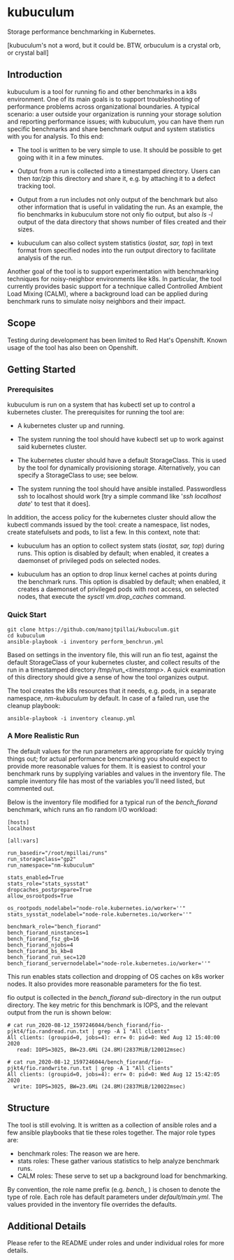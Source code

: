 # kubuculum
Storage performance benchmarking in Kubernetes.

[kubuculum's not a word, but it could be. BTW, orbuculum is a
crystal orb, or crystal ball]

## Introduction

kubuculum is a tool for running fio and other benchmarks in a k8s
environment.  One of its main goals is to support troubleshooting
of performance problems across organizational boundaries. A
typical scenario: a user outside your organization is running
your storage solution and reporting performance issues; with
kubuculum, you can have them run specific benchmarks and share
benchmark output and system statistics with you for analysis. To
this end:

- The tool is written to be very simple to use. It should be
possible to get going with it in a few minutes.

- Output from a run is collected into a timestamped directory.
Users can then *tar/zip* this directory and share it, e.g. by
attaching it to a defect tracking tool.

- Output from a run includes not only output of the benchmark but
also other information that is useful in validating the run.  As
an example, the fio benchmarks in kubuculum store not only fio
output, but also *ls -l* output of the data directory that shows
number of files created and their sizes. 

- kubuculum can also collect system statistics (*iostat, sar,
top*) in text format from specified nodes into the run output
directory to facilitate analysis of the run.

Another goal of the tool is to support experimentation with
benchmarking techniques for noisy-neighbor environments like k8s.
In particular, the tool currently provides basic support for a
technique called Controlled Ambient Load Mixing (CALM), where a
background load can be applied during benchmark runs to simulate
noisy neighbors and their impact.

## Scope

Testing during development has been limited to Red Hat's
Openshift. Known usage of the tool has also been on Openshift.


## Getting Started

### Prerequisites

kubuculum is run on a system that has kubectl set up to control a
kubernetes cluster. The prerequisites for running the tool are:

- A kubernetes cluster up and running.

- The system running the tool should have kubectl set up to
work against said kubernetes cluster.

- The kubernetes cluster should have a default StorageClass. This
is used by the tool for dynamically provisioning storage.
Alternatively, you can specify a StorageClass to use; see below.

- The system running the tool should have ansible installed.
Passwordless ssh to localhost should work [try a simple command 
like '*ssh localhost date*' to test that it does].

In addition, the access policy for the kubernetes cluster should
allow the kubectl commands issued by the tool: create a
namespace, list nodes, create statefulsets and pods, to list a
few. In this context, note that:

- kubuculum has an option to collect system stats (*iostat, sar,
top*) during runs. This option is disabled by default; when
enabled, it creates a daemonset of privileged pods on selected
nodes.

- kubuculum has an option to drop linux kernel caches at points
during the benchmark runs. This option is disabled by default;
when enabled, it creates a daemonset of privileged pods with root
access, on selected nodes, that execute the *sysctl
vm.drop_caches* command.

### Quick Start

```
git clone https://github.com/manojtpillai/kubuculum.git
cd kubuculum
ansible-playbook -i inventory perform_benchrun.yml
```

Based on settings in the inventory file, this will run an fio
test, against the default StorageClass of your kubernetes
cluster, and collect results of the run in a timestamped
directory */tmp/run_\<timestamp\>*.  A quick examination of this
directory should give a sense of how the tool organizes output.

The tool creates the k8s resources that it needs, e.g. pods, in a
separate namespace, *nm-kubuculum* by default. In case of a failed
run, use the cleanup playbook:

```
ansible-playbook -i inventory cleanup.yml
```

### A More Realistic Run

The default values for the run parameters are appropriate for
quickly trying things out; for actual performance bencmarking you
should expect to provide more reasonable values for them.  It is
easiest to control your benchmark runs by supplying variables and
values in the inventory file. The sample inventory file has most
of the variables you'll need listed, but commented out. 

Below is the inventory file modified for a typical run of the
*bench_fiorand* benchmark, which runs an fio random I/O workload:

```
[hosts]
localhost

[all:vars]

run_basedir="/root/mpillai/runs"
run_storageclass="gp2"
run_namespace="nm-kubuculum"

stats_enabled=True
stats_role="stats_sysstat"
dropcaches_postprepare=True
allow_osrootpods=True

os_rootpods_nodelabel="node-role.kubernetes.io/worker=''"
stats_sysstat_nodelabel="node-role.kubernetes.io/worker=''"

benchmark_role="bench_fiorand"
bench_fiorand_ninstances=1
bench_fiorand_fsz_gb=16
bench_fiorand_njobs=4
bench_fiorand_bs_kb=8
bench_fiorand_run_sec=120
bench_fiorand_servernodelabel="node-role.kubernetes.io/worker=''"
```

This run enables stats collection and dropping of OS caches on
k8s worker nodes. It also provides more reasonable parameters for
the fio test. 

fio output is collected in the *bench_fiorand* sub-directory in
the run output directory. The key metric for this benchmark is
IOPS, and the relevant output from the run is shown below:

```
# cat run_2020-08-12_1597246044/bench_fiorand/fio-pjkt4/fio.randread.run.txt | grep -A 1 "All clients"
All clients: (groupid=0, jobs=4): err= 0: pid=0: Wed Aug 12 15:40:00 2020
   read: IOPS=3025, BW=23.6Mi (24.8M)(2837MiB/120012msec)

# cat run_2020-08-12_1597246044/bench_fiorand/fio-pjkt4/fio.randwrite.run.txt | grep -A 1 "All clients"
All clients: (groupid=0, jobs=4): err= 0: pid=0: Wed Aug 12 15:42:05 2020
  write: IOPS=3025, BW=23.6Mi (24.8M)(2837MiB/120022msec)
```

## Structure

The tool is still evolving. It is written as a collection of
ansible roles and a few ansible playbooks that tie these roles
together.  The major role types are:

- benchmark roles: The reason we are here.
- stats roles: These gather various statistics to help analyze
benchmark runs.
- CALM roles: These serve to set up a background load for benchmarking.

By convention, the role name prefix (e.g. *bench_* ) is chosen to
denote the type of role. Each role has default parameters under
*default/main.yml*.  The values provided in the inventory file
overrides the defaults.

## Additional Details

Please refer to the README under roles and under individual roles for more
details.

